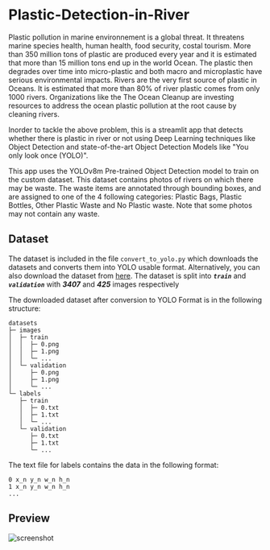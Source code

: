 # Plastic-Detection-in-River

Plastic pollution in marine environnement is a global threat. It threatens marine species health, human health, food security, costal tourism. More than 350 million tons of plastic are produced every year and it is estimated that more than 15 million tons end up in the world Ocean. The plastic then degrades over time into micro-plastic and both macro and microplastic have serious environmental impacts. Rivers are the very first source of plastic in Oceans. It is estimated that more than 80% of river plastic comes from only 1000 rivers. Organizations like the The Ocean Cleanup are investing resources to address the ocean plastic pollution at the root cause by cleaning rivers.

Inorder to tackle the above problem, this is a streamlit app that detects whether there is plastic in river or not using Deep Learning techniques like Object Detection and state-of-the-art Object Detection Models like "You only look once (YOLO)".

This app uses the YOLOv8m Pre-trained Object Detection model to train on the custom dataset. This dataset contains photos of rivers on which there may be waste. The waste items are annotated through bounding boxes, and are assigned to one of the 4 following categories: Plastic Bags, Plastic Bottles, Other Plastic Waste and No Plastic waste. Note that some photos may not contain any waste.

## Dataset

The dataset is included in the file ```convert_to_yolo.py``` which downloads the datasets and converts them into YOLO usable format. Alternatively, you can also download the dataset from [here](https://huggingface.co/datasets/Kili/plastic_in_river). The dataset is split into ***```train```*** and ***```validation```*** with ***3407*** and ***425*** images respectively

The downloaded dataset after conversion to YOLO Format is in the following structure:
```
datasets
├─ images
│  ├─ train
│  │  ├─ 0.png
│  │  ├─ 1.png
│  │  └─ ...
│  └─ validation
│     ├─ 0.png
│     ├─ 1.png
│     └─ ...
└─ labels
   ├─ train
   │  ├─ 0.txt
   │  ├─ 1.txt
   │  └─ ...
   └─ validation
      ├─ 0.txt
      ├─ 1.txt
      └─ ...
```

The text file for labels contains the data in the following format:
```
0 x_n y_n w_n h_n
1 x_n y_n w_n h_n
...
```

## Preview
![screenshot](/Screenshots/Example-screenshot.png)
